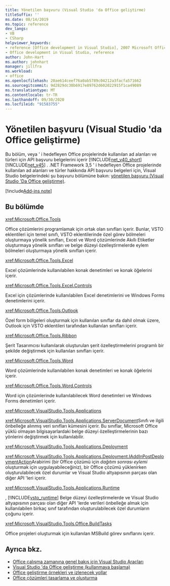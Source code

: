 ```yaml
---
title: Yönetilen başvuru (Visual Studio 'da Office geliştirme)
titleSuffix: ''
ms.date: 08/14/2019
ms.topic: reference
dev_langs:
- VB
- CSharp
helpviewer_keywords:
- reference [Office development in Visual Studio], 2007 Microsoft Office system
- Office development in Visual Studio, reference
author: John-Hart
ms.author: johnhart
manager: jillfra
ms.workload:
- office
ms.openlocfilehash: 20ae614ceef76a0ab5789c04212a3facfa571662
ms.sourcegitcommit: 9d2829dc30b6917e89762d602022915f1ca49089
ms.translationtype: MT
ms.contentlocale: tr-TR
ms.lasthandoff: 09/30/2020
ms.locfileid: "91583755"
---
```

# <a name="managed-reference-office-development-in-visual-studio"></a>Yönetilen başvuru (Visual Studio 'da Office geliştirme)
  Bu bölüm, veya ' i hedefleyen Office projelerinde kullanılan ad alanları ve türleri için API başvuru belgelerini içerir [!INCLUDE[net_v40_short](../sharepoint/includes/net-v40-short-md.md)] [!INCLUDE[net_v45](includes/net-v45-md.md)] . .NET Framework 3,5 ' i hedefleyen Office projelerinde kullanılan ad alanları ve türler hakkında API başvuru belgeleri için, Visual Studio belgelerindeki şu başvuru bölümüne bakın: [yönetilen başvuru (Visual Studio 'Da Office geliştirme)](managed-reference-office-development-in-visual-studio.md).

[!include[Add-ins note](includes/addinsnote.md)]

## <a name="in-this-section"></a>Bu bölümde
 <xref:Microsoft.Office.Tools>

 Office çözümlerini programlamak için ortak olan sınıfları içerir. Bunlar, VSTO eklentileri için temel sınıfı, VSTO eklentilerinde özel görev bölmeleri oluşturmaya yönelik sınıfları, Excel ve Word çözümlerinde Akıllı Etiketler oluşturmaya yönelik sınıfları ve belge düzeyi özelleştirmelerde eylem bölmeleri oluşturmaya yönelik sınıfları içerir.

 <xref:Microsoft.Office.Tools.Excel>

 Excel çözümlerinde kullanılabilen konak denetimleri ve konak öğelerini içerir.

 <xref:Microsoft.Office.Tools.Excel.Controls>

 Excel için çözümlerinde kullanılabilen Excel denetimlerini ve Windows Forms denetimlerini içerir.

 <xref:Microsoft.Office.Tools.Outlook>

 Özel form bölgeleri oluşturmak için kullanılan sınıflar da dahil olmak üzere, Outlook için VSTO eklentileri tarafından kullanılan sınıfları içerir.

 <xref:Microsoft.Office.Tools.Ribbon>

 Şerit Tasarımcısı kullanılarak oluşturulan şerit özelleştirmelerini programlı bir şekilde değiştirmek için kullanılan sınıfları içerir.

 <xref:Microsoft.Office.Tools.Word>

 Word çözümlerinde kullanılabilen konak denetimleri ve konak öğelerini içerir.

 <xref:Microsoft.Office.Tools.Word.Controls>

 Word için çözümlerinde kullanılabilecek Word denetimleri ve Windows Forms denetimleri içerir.

 <xref:Microsoft.VisualStudio.Tools.Applications>

 <xref:Microsoft.VisualStudio.Tools.Applications.ServerDocument>Sınıfı ve ilgili önbelleğe alınmış veri sınıfları kümesini içerir. Bu sınıflar, Microsoft Office yüklü olmayan bilgisayarlardaki belge düzeyi özelleştirmelerinin bazı yönlerini değiştirmek için kullanılabilir.

 <xref:Microsoft.VisualStudio.Tools.Applications.Deployment>

 <xref:Microsoft.VisualStudio.Tools.Applications.Deployment.IAddInPostDeploymentAction>Arabirimi (bir Office çözümü için *dağıtım sonrası eylemi* oluşturmak için uygulayabileceğiniz), bir Office çözümü yüklenirken oluşturulabilecek özel durumlar ve Visual Studio altyapısının parçası olan diğer API 'leri içerir.

 <xref:Microsoft.VisualStudio.Tools.Applications.Runtime>

 , [!INCLUDE[vsto_runtime](includes/vsto-runtime-md.md)] Belge düzeyi özelleştirmelerde ve Visual Studio altyapısının parçası olan diğer API 'lerde verileri önbelleğe almak için kullanılabilen birkaç sınıf tarafından oluşturulabilecek özel durumların çoğunu içerir.

 <xref:Microsoft.VisualStudio.Tools.Office.BuildTasks>

 Office projeleri oluşturmak için kullanılan MSBuild görev sınıflarını içerir.

## <a name="see-also"></a>Ayrıca bkz.
- [Office çalışma zamanına genel bakış için Visual Studio Araçları](visual-studio-tools-for-office-runtime-overview.md)
- [Visual Studio 'da Office geliştirme &#40;kullanmaya başlama&#41;](getting-started-office-development-in-visual-studio.md)
- [Office geliştirme örnekleri ve izlenecek yollar](office-development-samples-and-walkthroughs.md)
- [Office çözümleri tasarlama ve oluşturma](designing-and-creating-office-solutions.md)
